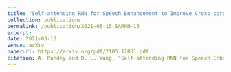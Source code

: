```yaml
---
title: "Self-attending RNN for Speech Enhancement to Improve Cross-corpus Generalization"
collection: publications
permalink: /publication/2021-05-15-SARNN-13
excerpt: 
date: 2021-05-15
venue: arXiv
paperurl: https://arxiv.org/pdf/2105.12831.pdf
citation: A. Pandey and D. L. Wang, "Self-attending RNN for Speech Enhancement to Improve Cross-corpus Generalization," <i>arXiv:2105.12831</i>, 2021.
---
```

